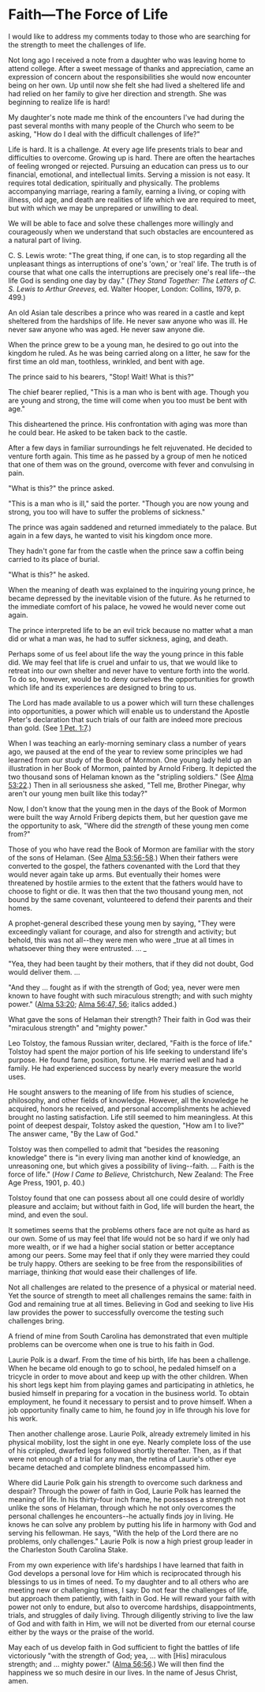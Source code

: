 # Faith—The Force of Life

I would like to address my comments today to those who are searching for the
strength to meet the challenges of life.

Not long ago I received a note from a daughter who was leaving home to attend
college. After a sweet message of thanks and appreciation, came an expression
of concern about the responsibilities she would now encounter being on her
own. Up until now she felt she had lived a sheltered life and had relied on
her family to give her direction and strength. She was beginning to realize
life is hard!

My daughter's note made me think of the encounters I've had during the past
several months with many people of the Church who seem to be asking, "How do I
deal with the difficult challenges of life?"

Life is hard. It is a challenge. At every age life presents trials to bear and
difficulties to overcome. Growing up is hard. There are often the heartaches
of feeling wronged or rejected. Pursuing an education can press us to our
financial, emotional, and intellectual limits. Serving a mission is not easy.
It requires total dedication, spiritually and physically. The problems
accompanying marriage, rearing a family, earning a living, or coping with
illness, old age, and death are realities of life which we are required to
meet, but with which we may be unprepared or unwilling to deal.

We will be able to face and solve these challenges more willingly and
courageously when we understand that such obstacles are encountered as a
natural part of living.

C. S. Lewis wrote: "The great thing, if one can, is to stop regarding all the
unpleasant things as interruptions of one's 'own,' or 'real' life. The truth
is of course that what one calls the interruptions are precisely one's real
life--the life God is sending one day by day." (_They Stand Together: The
Letters of C. S. Lewis to Arthur Greeves,_ ed. Walter Hooper, London: Collins,
1979, p. 499.)

An old Asian tale describes a prince who was reared in a castle and kept
sheltered from the hardships of life. He never saw anyone who was ill. He
never saw anyone who was aged. He never saw anyone die.

When the prince grew to be a young man, he desired to go out into the kingdom
he ruled. As he was being carried along on a litter, he saw for the first time
an old man, toothless, wrinkled, and bent with age.

The prince said to his bearers, "Stop! Wait! What is this?"

The chief bearer replied, "This is a man who is bent with age. Though you are
young and strong, the time will come when you too must be bent with age."

This disheartened the prince. His confrontation with aging was more than he
could bear. He asked to be taken back to the castle.

After a few days in familiar surroundings he felt rejuvenated. He decided to
venture forth again. This time as he passed by a group of men he noticed that
one of them was on the ground, overcome with fever and convulsing in pain.

"What is this?" the prince asked.

"This is a man who is ill," said the porter. "Though you are now young and
strong, you too will have to suffer the problems of sickness."

The prince was again saddened and returned immediately to the palace. But
again in a few days, he wanted to visit his kingdom once more.

They hadn't gone far from the castle when the prince saw a coffin being
carried to its place of burial.

"What is this?" he asked.

When the meaning of death was explained to the inquiring young prince, he
became depressed by the inevitable vision of the future. As he returned to the
immediate comfort of his palace, he vowed he would never come out again.

The prince interpreted life to be an evil trick because no matter what a man
did or what a man was, he had to suffer sickness, aging, and death.

Perhaps some of us feel about life the way the young prince in this fable did.
We may feel that life is cruel and unfair to us, that we would like to retreat
into our own shelter and never have to venture forth into the world. To do so,
however, would be to deny ourselves the opportunities for growth which life
and its experiences are designed to bring to us.

The Lord has made available to us a power which will turn these challenges
into opportunities, a power which will enable us to understand the Apostle
Peter's declaration that such trials of our faith are indeed more precious
than gold. (See [1 Pet.
1:7](https://www.lds.org/scriptures/nt/1-pet/1.7?lang=eng#6).)

When I was teaching an early-morning seminary class a number of years ago, we
paused at the end of the year to review some principles we had learned from
our study of the Book of Mormon. One young lady held up an illustration in her
Book of Mormon, painted by Arnold Friberg. It depicted the two thousand sons
of Helaman known as the "stripling soldiers." (See [Alma
53:22](https://www.lds.org/scriptures/bofm/alma/53.22?lang=eng#21).) Then in
all seriousness she asked, "Tell me, Brother Pinegar, why aren't our young men
built like this today?"

Now, I don't know that the young men in the days of the Book of Mormon were
built the way Arnold Friberg depicts them, but her question gave me the
opportunity to ask, "Where did the _strength_ of these young men come from?"

Those of you who have read the Book of Mormon are familiar with the story of
the sons of Helaman. (See [Alma
53:56-58](https://www.lds.org/scriptures/bofm/alma/53.56-58?lang=eng#55).)
When their fathers were converted to the gospel, the fathers covenanted with
the Lord that they would never again take up arms. But eventually their homes
were threatened by hostile armies to the extent that the fathers would have to
choose to fight or die. It was then that the two thousand young men, not bound
by the same covenant, volunteered to defend their parents and their homes.

A prophet-general described these young men by saying, "They were exceedingly
valiant for courage, and also for strength and activity; but behold, this was
not all--they were men who were _true at all times in whatsoever thing they
were entrusted. ... _

"Yea, they had been taught by their mothers, that if they did not doubt, God
would deliver them. ...

"And they ... fought as if with the strength of God; yea, never were men known
to have fought with such miraculous strength; and with such mighty power."
([Alma 53:20](https://www.lds.org/scriptures/bofm/alma/53.20?lang=eng#19);
[Alma 56:47,
56](https://www.lds.org/scriptures/bofm/alma/56.47%2C56?lang=eng#46); italics
added.)

What gave the sons of Helaman their strength? Their faith in God was their
"miraculous strength" and "mighty power."

Leo Tolstoy, the famous Russian writer, declared, "Faith is the force of
life." Tolstoy had spent the major portion of his life seeking to understand
life's purpose. He found fame, position, fortune. He married well and had a
family. He had experienced success by nearly every measure the world uses.

He sought answers to the meaning of life from his studies of science,
philosophy, and other fields of knowledge. However, all the knowledge he
acquired, honors he received, and personal accomplishments he achieved brought
no lasting satisfaction. Life still seemed to him meaningless. At this point
of deepest despair, Tolstoy asked the question, "How am I to live?" The answer
came, "By the Law of God."

Tolstoy was then compelled to admit that "besides the reasoning knowledge"
there is "in every living man another kind of knowledge, an unreasoning one,
but which gives a possibility of living--faith. ... Faith is the force of life."
(_How I Came to Believe,_ Christchurch, New Zealand: The Free Age Press, 1901,
p. 40.)

Tolstoy found that one can possess about all one could desire of worldly
pleasure and acclaim; but without faith in God, life will burden the heart,
the mind, and even the soul.

It sometimes seems that the problems others face are not quite as hard as our
own. Some of us may feel that life would not be so hard if we only had more
wealth, or if we had a higher social station or better acceptance among our
peers. Some may feel that if only they were married they could be truly happy.
Others are seeking to be free from the responsibilities of marriage, thinking
_that_ would ease their challenges of life.

Not all challenges are related to the presence of a physical or material need.
Yet the source of strength to meet all challenges remains the same: faith in
God and remaining true at all times. Believing in God and seeking to live His
law provides the power to successfully overcome the testing such challenges
bring.

A friend of mine from South Carolina has demonstrated that even multiple
problems can be overcome when one is true to his faith in God.

Laurie Polk is a dwarf. From the time of his birth, life has been a challenge.
When he became old enough to go to school, he pedaled himself on a tricycle in
order to move about and keep up with the other children. When his short legs
kept him from playing games and participating in athletics, he busied himself
in preparing for a vocation in the business world. To obtain employment, he
found it necessary to persist and to prove himself. When a job opportunity
finally came to him, he found joy in life through his love for his work.

Then another challenge arose. Laurie Polk, already extremely limited in his
physical mobility, lost the sight in one eye. Nearly complete loss of the use
of his crippled, dwarfed legs followed shortly thereafter. Then, as if that
were not enough of a trial for any man, the retina of Laurie's other eye
became detached and complete blindness encompassed him.

Where did Laurie Polk gain his strength to overcome such darkness and despair?
Through the power of faith in God, Laurie Polk has learned the meaning of
life. In his thirty-four inch frame, he possesses a strength not unlike the
sons of Helaman, through which he not only overcomes the personal challenges
he encounters--he actually finds joy in living. He knows he can solve any
problem by putting his life in harmony with God and serving his fellowman. He
says, "With the help of the Lord there are no problems, only challenges."
Laurie Polk is now a high priest group leader in the Charleston South Carolina
Stake.

From my own experience with life's hardships I have learned that faith in God
develops a personal love for Him which is reciprocated through his blessings
to us in times of need. To my daughter and to all others who are meeting new
or challenging times, I say: Do not fear the challenges of life, but approach
them patiently, with faith in God. He will reward your faith with power not
only to endure, but also to overcome hardships, disappointments, trials, and
struggles of daily living. Through diligently striving to live the law of God
and with faith in Him, we will not be diverted from our eternal course either
by the ways or the praise of the world.

May each of us develop faith in God sufficient to fight the battles of life
victoriously "with the strength of God; yea, ... with [His] miraculous strength;
and ... mighty power." ([Alma
56:56](https://www.lds.org/scriptures/bofm/alma/56.56?lang=eng#55).) We will
then find the happiness we so much desire in our lives. In the name of Jesus
Christ, amen.

